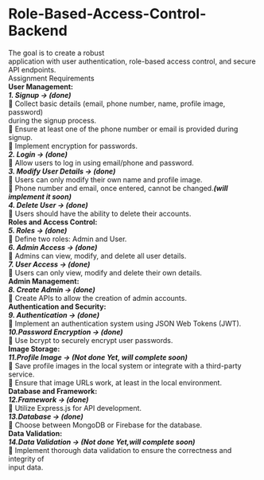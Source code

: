 # Role-Based-Access-Control-Backend  
  
The goal is to create a robust  
application with user authentication, role-based access control, and secure API endpoints.  
Assignment Requirements  
**User Management:**  
***1. Signup -> (done)***   
 Collect basic details (email, phone number, name, profile image, password)  
during the signup process.  
 Ensure at least one of the phone number or email is provided during signup.  
 Implement encryption for passwords.  
***2. Login -> (done)***  
 Allow users to log in using email/phone and password.  
***3. Modify User Details -> (done)***  
 Users can only modify their own name and profile image.  
 Phone number and email, once entered, cannot be changed.***(will implement it soon)***  
***4. Delete User -> (done)***  
 Users should have the ability to delete their accounts.  
**Roles and Access Control:**  
***5. Roles -> (done)***  
 Define two roles: Admin and User.  
***6. Admin Access -> (done)***  
 Admins can view, modify, and delete all user details.  
***7. User Access -> (done)***  
 Users can only view, modify and delete their own details.  
**Admin Management:**  
***8. Create Admin -> (done)***  
 Create APIs to allow the creation of admin accounts.  
**Authentication and Security:**  
***9. Authentication -> (done)***  
 Implement an authentication system using JSON Web Tokens (JWT).  
***10.Password Encryption -> (done)***  
 Use bcrypt to securely encrypt user passwords.  
**Image Storage:**  
***11.Profile Image -> (Not done Yet, will complete soon)***  
 Save profile images in the local system or integrate with a third-party service.  
 Ensure that image URLs work, at least in the local environment.  
**Database and Framework:**  
***12.Framework -> (done)***  
 Utilize Express.js for API development.  
***13.Database -> (done)***  
 Choose between MongoDB or Firebase for the database.  
**Data Validation:**  
***14.Data Validation -> (Not done Yet,will complete soon)***  
 Implement thorough data validation to ensure the correctness and integrity of  
input data.  
